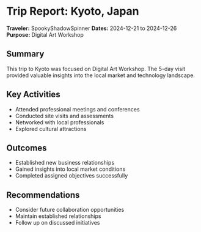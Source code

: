 # Trip Report: Kyoto, Japan

**Traveler:** SpookyShadowSpinner
**Dates:** 2024-12-21 to 2024-12-26
**Purpose:** Digital Art Workshop

## Summary
This trip to Kyoto was focused on Digital Art Workshop. The 5-day visit provided valuable insights into the local market and technology landscape.

## Key Activities
- Attended professional meetings and conferences
- Conducted site visits and assessments
- Networked with local professionals
- Explored cultural attractions

## Outcomes
- Established new business relationships
- Gained insights into local market conditions
- Completed assigned objectives successfully

## Recommendations
- Consider future collaboration opportunities
- Maintain established relationships
- Follow up on discussed initiatives
